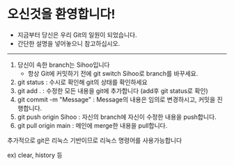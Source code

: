 # 오신것을 환영합니다!
- 지금부터 당신은 우리 Git의 일원이 되었습니다. 
- 간단한 설명을 넣어놓으니 참고하십시오.
---
1. 당신이 속한 branch는 Sihoo입니다
    - 항상 Git에 커밋하기 전에 git switch Sihoo로 branch를 바꾸세요.
2. git status : 수시로 확인해 git의 상태를 확인하세요
3. git add . : 수정한 모든 내용을 git에 추가합니다 (add후 git status로 확인)
4. git commit -m "Message" : Message의 내용은 임의로 변경하시고, 커밋을 진행합니다.
5. git push origin Sihoo : 자신의 branch에 자신이 수정한 내용을 push합니다.
6. git pull origin main : 메인에 merge한 내용을 pull합니다.

추가적으로 git은 리눅스 기반이므로 리눅스 명령어를 사용가능합니다

ex) clear, history 등